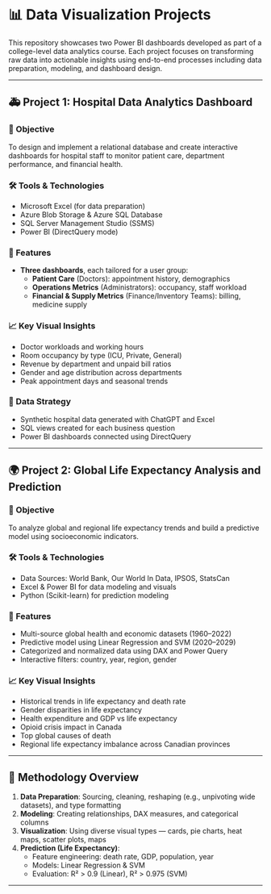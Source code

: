# 📊 Data Visualization Projects

This repository showcases two Power BI dashboards developed as part of a college-level data analytics course. Each project focuses on transforming raw data into actionable insights using end-to-end processes including data preparation, modeling, and dashboard design.

---

## 🚑 Project 1: Hospital Data Analytics Dashboard

### 🎯 Objective
To design and implement a relational database and create interactive dashboards for hospital staff to monitor patient care, department performance, and financial health.

### 🛠 Tools & Technologies
- Microsoft Excel (for data preparation)
- Azure Blob Storage & Azure SQL Database
- SQL Server Management Studio (SSMS)
- Power BI (DirectQuery mode)

### 📌 Features
- **Three dashboards**, each tailored for a user group:
  - **Patient Care** (Doctors): appointment history, demographics
  - **Operations Metrics** (Administrators): occupancy, staff workload
  - **Financial & Supply Metrics** (Finance/Inventory Teams): billing, medicine supply

### 📈 Key Visual Insights
- Doctor workloads and working hours
- Room occupancy by type (ICU, Private, General)
- Revenue by department and unpaid bill ratios
- Gender and age distribution across departments
- Peak appointment days and seasonal trends

### 📎 Data Strategy
- Synthetic hospital data generated with ChatGPT and Excel
- SQL views created for each business question
- Power BI dashboards connected using DirectQuery

---

## 🌍 Project 2: Global Life Expectancy Analysis and Prediction

### 🎯 Objective
To analyze global and regional life expectancy trends and build a predictive model using socioeconomic indicators.

### 🛠 Tools & Technologies
- Data Sources: World Bank, Our World In Data, IPSOS, StatsCan
- Excel & Power BI for data modeling and visuals
- Python (Scikit-learn) for prediction modeling

### 📌 Features
- Multi-source global health and economic datasets (1960–2022)
- Predictive model using Linear Regression and SVM (2020–2029)
- Categorized and normalized data using DAX and Power Query
- Interactive filters: country, year, region, gender

### 📈 Key Visual Insights
- Historical trends in life expectancy and death rate
- Gender disparities in life expectancy
- Health expenditure and GDP vs life expectancy
- Opioid crisis impact in Canada
- Top global causes of death
- Regional life expectancy imbalance across Canadian provinces

---

## 🧠 Methodology Overview

1. **Data Preparation**: Sourcing, cleaning, reshaping (e.g., unpivoting wide datasets), and type formatting
2. **Modeling**: Creating relationships, DAX measures, and categorical columns
3. **Visualization**: Using diverse visual types — cards, pie charts, heat maps, scatter plots, maps
4. **Prediction (Life Expectancy)**:
   - Feature engineering: death rate, GDP, population, year
   - Models: Linear Regression & SVM
   - Evaluation: R² > 0.9 (Linear), R² > 0.975 (SVM)

---


